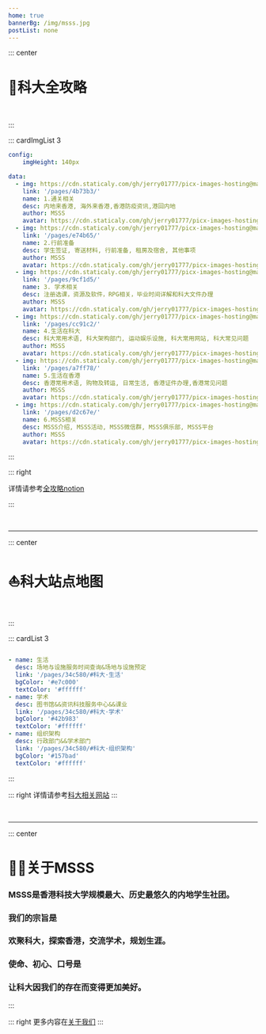 ```yaml
---
home: true
bannerBg: /img/msss.jpg
postList: none
---
```


::: center

<h1>🎉科大全攻略</h1> 

<br>

:::

::: cardImgList 3

```yaml
config:
    imgHeight: 140px

data:
  - img: https://cdn.staticaly.com/gh/jerry01777/picx-images-hosting@master/20230811/全攻略1.4hh1ar1dto80.webp
    link: '/pages/4b73b3/'
    name: 1.通关相关
    desc: 内地来香港, 海外来香港,香港防疫资讯,港回内地
    author: MSSS
    avatar: https://cdn.staticaly.com/gh/jerry01777/picx-images-hosting@master/20230811/logo.42vc4fmywu00.webp
  - img: https://cdn.staticaly.com/gh/jerry01777/picx-images-hosting@master/20230811/全攻略2.659upkf8b800.webp
    link: '/pages/e74b65/'
    name: 2.行前准备
    desc: 学生签证, 寄送材料, 行前准备, 租房及宿舍, 其他事项
    author: MSSS
    avatar: https://cdn.staticaly.com/gh/jerry01777/picx-images-hosting@master/20230811/logo.42vc4fmywu00.webp
  - img: https://cdn.staticaly.com/gh/jerry01777/picx-images-hosting@master/20230811/全攻略3.2xbyp8spz2m0.webp
    link: '/pages/9cf1d5/'
    name: 3. 学术相关
    desc: 注册选课，资源及软件，RPG相关，毕业时间详解和科大文件办理
    author: MSSS
    avatar: https://cdn.staticaly.com/gh/jerry01777/picx-images-hosting@master/20230811/logo.42vc4fmywu00.webp
  - img: https://cdn.staticaly.com/gh/jerry01777/picx-images-hosting@master/20230811/全攻略4.3r3n9ej8g840.webp
    link: '/pages/cc91c2/'
    name: 4.生活在科大
    desc: 科大常用术语, 科大架构部门, 运动娱乐设施, 科大常用网站, 科大常见问题
    author: MSSS
    avatar: https://cdn.staticaly.com/gh/jerry01777/picx-images-hosting@master/20230811/logo.42vc4fmywu00.webp
  - img: https://cdn.staticaly.com/gh/jerry01777/picx-images-hosting@master/20230811/全攻略5.54ek3jbp67k0.webp
    link: '/pages/a7ff78/'
    name: 5.生活在香港
    desc: 香港常用术语, 购物及转运, 日常生活, 香港证件办理,香港常见问题
    author: MSSS
    avatar: https://cdn.staticaly.com/gh/jerry01777/picx-images-hosting@master/20230811/logo.42vc4fmywu00.webp
  - img: https://cdn.staticaly.com/gh/jerry01777/picx-images-hosting@master/20230811/全攻略6.4thoq8dcn6k0.webp
    link: '/pages/d2c67e/'
    name: 6.MSSS相关
    desc: MSSS介绍, MSSS活动, MSSS微信群, MSSS俱乐部, MSSS平台
    author: MSSS
    avatar: https://cdn.staticaly.com/gh/jerry01777/picx-images-hosting@master/20230811/logo.42vc4fmywu00.webp
```

:::

::: right

详情请参考[全攻略notion](https://inner7peace.notion.site/inner7peace/e240f6b284394b1981575233c06c91bf)

:::



<br>

<hr>

::: center

# ⛵科大站点地图 

<br>

:::

::: cardList 3

```yaml

- name: 生活
  desc: 场地与设施服务时间查询&场地与设施预定
  link: '/pages/34c580/#科大·生活'
  bgColor: '#e7c000'
  textColor: '#ffffff'
- name: 学术
  desc: 图书馆&&资讯科技服务中心&&课业
  link: '/pages/34c580/#科大·学术'
  bgColor: '#42b983'
  textColor: '#ffffff'
- name: 组织架构
  desc: 行政部门&&学术部门
  link: '/pages/34c580/#科大·组织架构'
  bgColor: '#157bad'
  textColor: '#ffffff'
```

:::

::: right
详情请参考[科大相关网站](/pages/34c580/)
:::



<br>

<hr>

::: center

<h1>💪🏻关于MSSS</h1>

<h3>MSSS是香港科技大学规模最大、历史最悠久的内地学生社团。</h3>

<h3>我们的宗旨是</h3>

<h3  >欢聚科大，探索香港，交流学术，规划生涯。</h3>

<h3>使命、初心、口号是</h3>

<h3 >让科大因我们的存在而变得更加美好。</h3>

:::

::: right
更多内容在[关于我们](/pages/912720/)
:::



<style>
    .card-item{
        height:150px;
        font-size:30px;
    }
    .banner {
        min-height: 30vw !important;
    }
</style>

 
